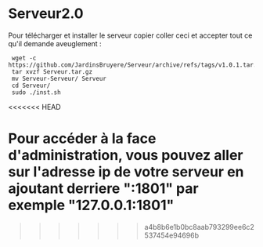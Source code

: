 # Serveur2.0

Pour télécharger et installer le serveur copier coller ceci et accepter tout ce qu'il demande aveuglement :
```
 wget -c https://github.com/JardinsBruyere/Serveur/archive/refs/tags/v1.0.1.tar.gz
 tar xvzf Serveur.tar.gz
 mv Serveur-Serveur/ Serveur
 cd Serveur/
 sudo ./inst.sh

```
<<<<<<< HEAD

Pour accéder à la face d'administration, vous pouvez aller sur l'adresse ip de votre serveur en ajoutant derriere ":1801" par exemple "127.0.0.1:1801"
=======
>>>>>>> a4b8b6e1b0bc8aab793299ee6c2537454e94696b
